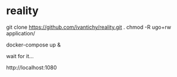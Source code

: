 # reality

git clone  https://github.com/ivantichy/reality.git
.
chmod -R ugo+rw application/

docker-compose up &

wait for it...

http://localhost:1080
